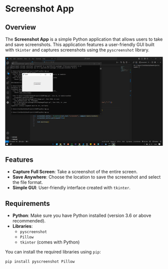 # Screenshot App

## Overview

The **Screenshot App** is a simple Python application that allows users to take and save screenshots. This application features a user-friendly GUI built with `tkinter` and captures screenshots using the `pyscreenshot` library.

![Screenshot of the App](https://github.com/Mechiuw/Python.ScreenShot-DEMO/blob/master/assets/full%20demo.png)

## Features

- **Capture Full Screen**: Take a screenshot of the entire screen.
- **Save Anywhere**: Choose the location to save the screenshot and select the file format.
- **Simple GUI**: User-friendly interface created with `tkinter`.

## Requirements

- **Python**: Make sure you have Python installed (version 3.6 or above recommended).
- **Libraries**:
  - `pyscreenshot`
  - `Pillow`
  - `tkinter` (comes with Python)

You can install the required libraries using `pip`:

```sh
pip install pyscreenshot Pillow
